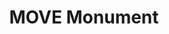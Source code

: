 ---
pid: ch920
title: MOVE Monument
location_transcription: City Hall By Rizzo Statue
coordinates: "[-75.163052446807, 39.951774384752]"
zipcode: '19143'
gen_neighborhood: West Philadelphia
neighborhood: University City
outside_phl: 
age: '30'
age_range: 30-39
instagram: 
image_file_name: ch_920.jpg
proposal_transcription: IDK what this monument would look like but I believe the true
  story should be told! 11 people were burned alive, 65 homes were burned down, some
  of the same houses are still bonded up. All because people of color had different
  views than others ... & the funny part is their same exact views they had is being
  pushed into society, eat my veggies. plating food, community living etc. There is
  one woman still alive from this situation ... find her !
topic: History,MOVE
topic_summary: 0, 0, 0
type: Other No Form
keywords_other: 
credit: 
image_labels: 
twitter: 
facebook: 
permalink: "/monuments/ch920/"
layout: item-page
---